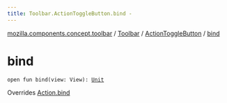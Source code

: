 ```yaml
---
title: Toolbar.ActionToggleButton.bind - 
---
```


[mozilla.components.concept.toolbar](../../index.html) / [Toolbar](../index.html) / [ActionToggleButton](index.html) / [bind](./bind.html)

# bind

`open fun bind(view: View): `[`Unit`](https://kotlinlang.org/api/latest/jvm/stdlib/kotlin/-unit/index.html)

Overrides [Action.bind](../-action/bind.html)

